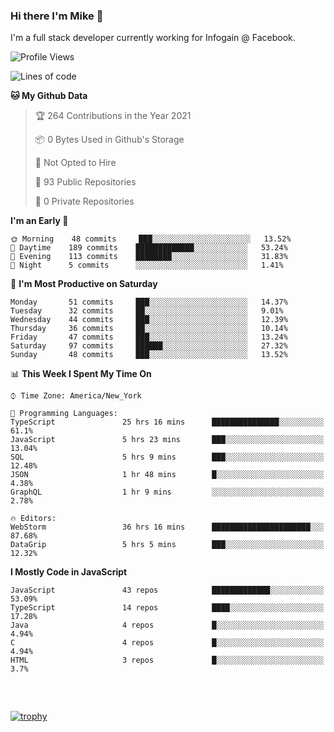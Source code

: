 ### Hi there I'm Mike 👋
I'm a full stack developer currently working for Infogain @ Facebook.

<!--START_SECTION:waka-->
![Profile Views](http://img.shields.io/badge/Profile%20Views-0-blue)

![Lines of code](https://img.shields.io/badge/From%20Hello%20World%20I%27ve%20Written-1.3%20million%20lines%20of%20code-blue)

**🐱 My Github Data** 

> 🏆 264 Contributions in the Year 2021
 > 
> 📦 0 Bytes Used in Github's Storage 
 > 
> 🚫 Not Opted to Hire
 > 
> 📜 93 Public Repositories 
 > 
> 🔑 0 Private Repositories  
 > 
**I'm an Early 🐤** 

```text
🌞 Morning    48 commits     ███░░░░░░░░░░░░░░░░░░░░░░   13.52% 
🌆 Daytime    189 commits    █████████████░░░░░░░░░░░░   53.24% 
🌃 Evening    113 commits    ████████░░░░░░░░░░░░░░░░░   31.83% 
🌙 Night      5 commits      ░░░░░░░░░░░░░░░░░░░░░░░░░   1.41%

```
📅 **I'm Most Productive on Saturday** 

```text
Monday       51 commits     ███░░░░░░░░░░░░░░░░░░░░░░   14.37% 
Tuesday      32 commits     ██░░░░░░░░░░░░░░░░░░░░░░░   9.01% 
Wednesday    44 commits     ███░░░░░░░░░░░░░░░░░░░░░░   12.39% 
Thursday     36 commits     ██░░░░░░░░░░░░░░░░░░░░░░░   10.14% 
Friday       47 commits     ███░░░░░░░░░░░░░░░░░░░░░░   13.24% 
Saturday     97 commits     ██████░░░░░░░░░░░░░░░░░░░   27.32% 
Sunday       48 commits     ███░░░░░░░░░░░░░░░░░░░░░░   13.52%

```


📊 **This Week I Spent My Time On** 

```text
⌚︎ Time Zone: America/New_York

💬 Programming Languages: 
TypeScript               25 hrs 16 mins      ███████████████░░░░░░░░░░   61.1% 
JavaScript               5 hrs 23 mins       ███░░░░░░░░░░░░░░░░░░░░░░   13.04% 
SQL                      5 hrs 9 mins        ███░░░░░░░░░░░░░░░░░░░░░░   12.48% 
JSON                     1 hr 48 mins        █░░░░░░░░░░░░░░░░░░░░░░░░   4.38% 
GraphQL                  1 hr 9 mins         ░░░░░░░░░░░░░░░░░░░░░░░░░   2.78%

🔥 Editors: 
WebStorm                 36 hrs 16 mins      ██████████████████████░░░   87.68% 
DataGrip                 5 hrs 5 mins        ███░░░░░░░░░░░░░░░░░░░░░░   12.32%

```

**I Mostly Code in JavaScript** 

```text
JavaScript               43 repos            █████████████░░░░░░░░░░░░   53.09% 
TypeScript               14 repos            ████░░░░░░░░░░░░░░░░░░░░░   17.28% 
Java                     4 repos             █░░░░░░░░░░░░░░░░░░░░░░░░   4.94% 
C                        4 repos             █░░░░░░░░░░░░░░░░░░░░░░░░   4.94% 
HTML                     3 repos             █░░░░░░░░░░░░░░░░░░░░░░░░   3.7%

```



<!--END_SECTION:waka-->

##### &nbsp;
[![trophy](https://github-profile-trophy.vercel.app/?username=uptonm&theme=dracula)](https://github.com/ryo-ma/github-profile-trophy)
